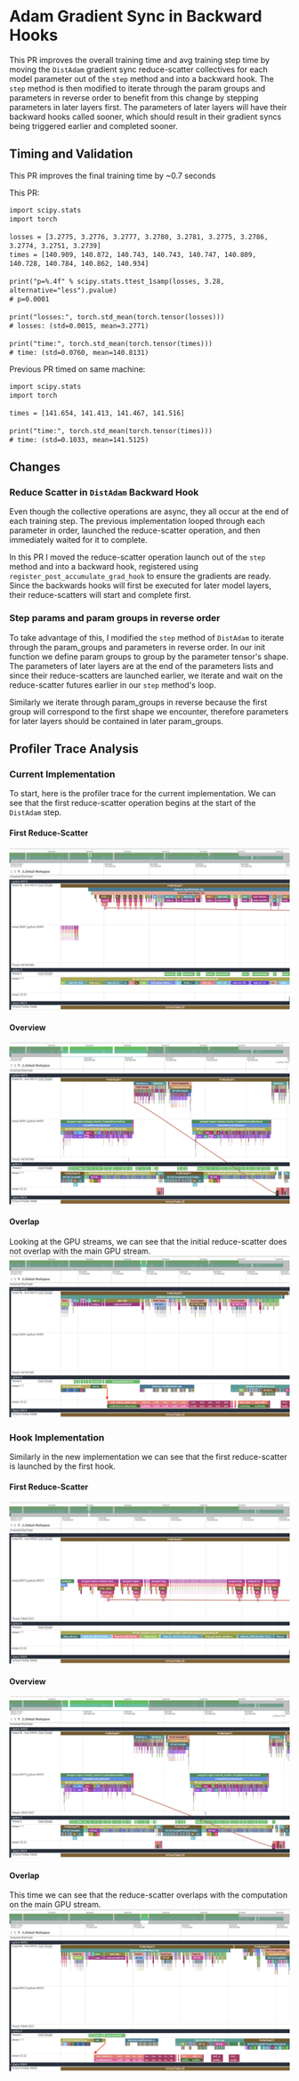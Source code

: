 # Adam Gradient Sync in Backward Hooks

This PR improves the overall training time and avg training step time by moving the `DistAdam` gradient sync reduce-scatter collectives for each model parameter out of the `step` method and into a backward hook. The `step` method is then modified to iterate through the param groups and parameters in reverse order to benefit from this change by stepping parameters in later layers first. The parameters of later layers will have their backward hooks called sooner, which should result in their gradient syncs being triggered earlier and completed sooner.


## Timing and Validation

This PR improves the final training time by ~0.7 seconds

This PR:

```
import scipy.stats
import torch

losses = [3.2775, 3.2776, 3.2777, 3.2780, 3.2781, 3.2775, 3.2786, 3.2774, 3.2751, 3.2739]
times = [140.909, 140.872, 140.743, 140.743, 140.747, 140.809, 140.728, 140.784, 140.862, 140.934]

print("p=%.4f" % scipy.stats.ttest_1samp(losses, 3.28, alternative="less").pvalue)
# p=0.0001

print("losses:", torch.std_mean(torch.tensor(losses)))
# losses: (std=0.0015, mean=3.2771)

print("time:", torch.std_mean(torch.tensor(times)))
# time: (std=0.0760, mean=140.8131)
```

Previous PR timed on same machine:

```
import scipy.stats
import torch

times = [141.654, 141.413, 141.467, 141.516]

print("time:", torch.std_mean(torch.tensor(times)))
# time: (std=0.1033, mean=141.5125)
```

## Changes


### Reduce Scatter in `DistAdam` Backward Hook

Even though the collective operations are async, they all occur at the end of each training step. The previous implementation looped through each parameter in order, launched the reduce-scatter operation, and then immediately waited for it to complete.

In this PR I moved the reduce-scatter operation launch out of the `step` method and into a backward hook, registered using `register_post_accumulate_grad_hook` to ensure the gradients are ready. Since the backwards hooks will first be executed for later model layers, their reduce-scatters will start and complete first.


### Step params and param groups in reverse order

To take advantage of this, I modified the `step` method of `DistAdam` to iterate through the param_groups and parameters in reverse order. In our init function we define param groups to group by the parameter tensor's shape. The parameters of later layers are at the end of the parameters lists and since their reduce-scatters are launched earlier, we iterate and wait on the reduce-scatter futures earlier in our `step` method's loop.

Similarly we iterate through param_groups in reverse because the first group will correspond to the first shape we encounter, therefore parameters for later layers should be contained in later param_groups.


## Profiler Trace Analysis

### Current Implementation

To start, here is the profiler trace for the current implementation. We can see that the first reduce-scatter operation begins at the start of the `DistAdam` step.

#### First Reduce-Scatter
![](profiler-trace-current-first-rs.png)
#### Overview
![](profiler-trace-current-overview.png)

#### Overlap
Looking at the GPU streams, we can see that the initial reduce-scatter does not overlap with the main GPU stream.
![](profiler-trace-current-comm-overlap.png)

### Hook Implementation

Similarly in the new implementation we can see that the first reduce-scatter is launched by the first hook.

#### First Reduce-Scatter
![](profiler-trace-hook-first-rs.png)
#### Overview
![](profiler-trace-hook-overview.png)

#### Overlap
This time we can see that the reduce-scatter overlaps with the computation on the main GPU stream.
![](profiler-trace-hook-comm-overlap.png)
